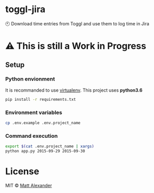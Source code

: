 # toggl-jira

:clock10: Download time entries from Toggl and use them to log time in Jira

# ⚠ This is still a Work in Progress

## Setup

### Python envionment

It is recommanded to use [virtualenv](https://virtualenv.pypa.io/en/stable/). This project uses **python3.6**

```bash
pip install -r requirements.txt
```

### Environment variables

```bash
cp .env.example .env.project_name
```

### Command execution

```bash
export $(cat .env.project_name | xargs)
python app.py 2015-09-29 2015-09-30
```

# License

MIT © [Matt Alexander](https://github.com/mattalexx)
